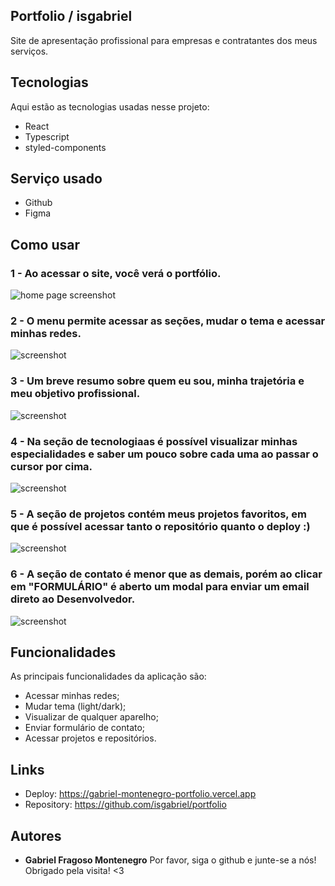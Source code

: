 ## Portfolio / isgabriel

<p>Site de apresentação profissional para empresas e contratantes dos meus serviços.</p>

## Tecnologias

Aqui estão as tecnologias usadas nesse projeto:

-   React
-   Typescript
-   styled-components

## Serviço usado

-   Github
-   Figma

## Como usar

 <h3>1 - Ao acessar o site, você verá o portfólio.</h3>
 <img src="./src/readme/home%20sc.png" alt="home page screenshot">

 <h3>2 - O menu permite acessar as seções, mudar o tema e acessar minhas redes.</h3>
 <img src="./src/readme/menu%20sc.png" alt="screenshot">

 <h3>3 - Um breve resumo sobre quem eu sou, minha trajetória e meu objetivo profissional.</h3>
 <img src="./src/readme/sobre-mim%20sc.png" alt="screenshot">

 <h3>4 - Na seção de tecnologiaas é possível visualizar minhas especialidades e saber um pouco sobre cada uma ao passar o cursor por cima.</h3>
 <img src="./src/readme/tecnologias%20sc.png" alt="screenshot">

 <h3>5 - A seção de projetos contém meus projetos favoritos, em que é possível acessar tanto o repositório quanto o deploy :)</h3>
 <img src="./src/readme/projetos%20sc.png" alt="screenshot">

 <h3>6 - A seção de contato é menor que as demais, porém ao clicar em "FORMULÁRIO" é aberto um modal para enviar um email direto ao Desenvolvedor.</h3>
 <img src="./src/readme/contato-form%20sc.png" alt="screenshot">

## Funcionalidades

As principais funcionalidades da aplicação são:

-   Acessar minhas redes;
-   Mudar tema (light/dark);
-   Visualizar de qualquer aparelho;
-   Enviar formulário de contato;
-   Acessar projetos e repositórios.

## Links

-   Deploy: https://gabriel-montenegro-portfolio.vercel.app
-   Repository: https://github.com/isgabriel/portfolio

## Autores

-   <strong>Gabriel Fragoso Montenegro</strong>
    Por favor, siga o github e junte-se a nós! Obrigado pela visita! <3
